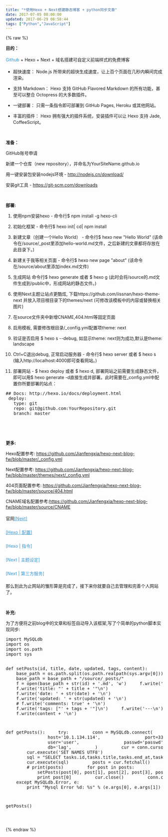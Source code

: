 ```yaml
---
title: "*使用Hexo + Next搭建静态博客 + python同步文章"
date: 2017-07-05 08:00:00
updated: 2017-06-29 08:58:44
tags: ["Python","JavaScript"]
---
```

{% raw %}
<p><strong>目的：</strong></p><p><a href="https://github.com/" target="_blank" style="box-sizing: border-box; color: rgb(49, 148, 208); text-decoration: none; cursor: pointer; font-family: -apple-system, &#39;SF UI Text&#39;, Arial, &#39;PingFang SC&#39;, &#39;Hiragino Sans GB&#39;, &#39;Microsoft YaHei&#39;, &#39;WenQuanYi Micro Hei&#39;, sans-serif; line-height: 27.2px; white-space: normal; background-color: rgb(255, 255, 255);">Github</a>&nbsp;+ Hexo + Next + 域名搭建可自定义前端样式的免费博客</p><ul class=" list-paddingleft-2" style="list-style-type: disc;"><li><p>超快速度： Node.js 所带来的超快生成速度，让上百个页面在几秒内瞬间完成渲染。</p></li><li><p>支持 Markdown： Hexo 支持 GitHub Flavored Markdown 的所有功能，甚至可以整合 Octopress 的大多数插件。</p></li><li><p>一键部署： 只需一条指令即可部署到 GitHub Pages, Heroku 或其他网站。</p></li><li><p>丰富的插件： Hexo 拥有强大的插件系统，安装插件可以让 Hexo 支持 Jade, CoffeeScript。</p></li></ul><p><br/></p><p><strong>准备：</strong></p><p>GitHub账号申请<br/></p><p>新建一个仓库（new repository），并命名为YourSiteName.github.io</p><p>用一键安装包安装nodejs环境 -&nbsp;<a href="http://nodejs.cn/download/" _src="http://nodejs.cn/download/">http://nodejs.cn/download/</a>&nbsp;</p><p>安装git工具 -&nbsp;<a href="https://git-scm.com/downloads" _src="https://git-scm.com/downloads">https://git-scm.com/downloads</a>&nbsp;</p><p><br/></p><p><strong>部署:</strong></p><ol class=" list-paddingleft-2" style="list-style-type: decimal;"><li><p>使用npm安装hexo - 命令行$ npm install -g hexo-cli</p></li><li><p>初始化框架 -&nbsp;命令行$ hexo init<yourfolder>| cd<yourfolder>| npm install</yourfolder></yourfolder></p></li><li><p>新建文章（创建一个Hello World） - 命令行$ hexo new &quot;Hello World&quot; (该命令在/source/_post里添加hello-world.md文件，之后新建的文章都将存放在此目录下。)</p></li><li><p>新建关于我等相关页面&nbsp;- 命令行$ hexo new page &quot;about&quot; (该命令在/source/about里添加index.md文件)<br/></p></li><li><p>生成网站 命令行$ hexo generate 或者&nbsp;$&nbsp;hexo g (此时会将/source的.md文件生成到/public中，形成网站的静态文件。)</p></li><li><p style="white-space: normal;">使用Next主题让站点更酷炫, 下载https://github.com/iissnan/hexo-theme-next 并放入项目根目录下的themes/next (可修改该模板中的内容或替换相关图片)</p></li><li><p style="white-space: normal;">在source文件夹中新增CNAME,404.html等固定页面<br/></p></li><li><p style="white-space: normal;">启用模板, 需要修改根目录/_config.yml配置项theme: next</p></li><li><p style="white-space: normal;">验证是否启用 $ hexo s --debug, 如显示theme: next则为成功,默认是theme: landscape</p></li><li><p style="white-space: normal;">Ctrl+C退出debug, 正常启动服务器 - 命令行$ hexo server 或者 $&nbsp;hexo s (输入http://localhost:4000即可查看网站。)<br/></p></li><li><p>部署网站 - $ hexo deploy&nbsp;或者&nbsp;$&nbsp;hexo d, 部署网站之前需要生成静态文件，即可以用$ hexo generate -d直接生成并部署。此时需要在_config.yml中配置你所要部署的站点：</p></li></ol><pre class="brush:bash;toolbar:false">##&nbsp;Docs:&nbsp;http://hexo.io/docs/deployment.html
&nbsp;deploy:
&nbsp;&nbsp;&nbsp;type:&nbsp;git
&nbsp;&nbsp;&nbsp;repo:&nbsp;git@github.com:YourRepository.git
&nbsp;&nbsp;&nbsp;branch:&nbsp;master</pre><p><br/></p><p><br/></p><p><strong>更多:</strong><br/></p><p>Hexo配置参考:&nbsp;<a href="https://github.com/Jianfengxia/hexo-next-blog-fw/blob/master/_config.yml" _src="https://github.com/Jianfengxia/hexo-next-blog-fw/blob/master/_config.yml" style="white-space: normal;">https://github.com/Jianfengxia/hexo-next-blog-fw/blob/master/_config.yml</a></p><p>Next配置参考:&nbsp;<a href="https://github.com/Jianfengxia/hexo-next-blog-fw/blob/master/themes/next/_config.yml" _src="https://github.com/Jianfengxia/hexo-next-blog-fw/blob/master/themes/next/_config.yml">https://github.com/Jianfengxia/hexo-next-blog-fw/blob/master/themes/next/_config.yml</a>&nbsp;</p><p>404页面配置参考:&nbsp;<a href="https://github.com/Jianfengxia/hexo-next-blog-fw/blob/master/source/404.html" _src="https://github.com/Jianfengxia/hexo-next-blog-fw/blob/master/source/404.html">https://github.com/Jianfengxia/hexo-next-blog-fw/blob/master/source/404.html</a>&nbsp;</p><p>CNAME域名配置参考:<a href="https://github.com/Jianfengxia/hexo-next-blog-fw/blob/master/source/CNAME" _src="https://github.com/Jianfengxia/hexo-next-blog-fw/blob/master/source/CNAME">https://github.com/Jianfengxia/hexo-next-blog-fw/blob/master/source/CNAME</a>&nbsp;</p><p>官网<a href="http://theme-next.iissnan.com/" target="_blank" style="box-sizing: border-box; color: rgb(49, 148, 208); cursor: pointer; outline: 0px; font-family: -apple-system, &#39;SF UI Text&#39;, Arial, &#39;PingFang SC&#39;, &#39;Hiragino Sans GB&#39;, &#39;Microsoft YaHei&#39;, &#39;WenQuanYi Micro Hei&#39;, sans-serif; line-height: 30px; background-color: rgb(255, 255, 255);">[Next]</a><br/></p><p><a href="https://hexo.io/zh-cn/docs/configuration.html" target="_blank" style="box-sizing: border-box; color: rgb(49, 148, 208); cursor: pointer; outline: 0px; font-family: -apple-system, &#39;SF UI Text&#39;, Arial, &#39;PingFang SC&#39;, &#39;Hiragino Sans GB&#39;, &#39;Microsoft YaHei&#39;, &#39;WenQuanYi Micro Hei&#39;, sans-serif; line-height: 30px; white-space: normal; background-color: rgb(255, 255, 255);">[Hexo | 配置]</a></p><p><a href="https://hexo.io/zh-cn/docs/commands.html" target="_blank" style="box-sizing: border-box; color: rgb(49, 148, 208); text-decoration: none; cursor: pointer; font-family: -apple-system, &#39;SF UI Text&#39;, Arial, &#39;PingFang SC&#39;, &#39;Hiragino Sans GB&#39;, &#39;Microsoft YaHei&#39;, &#39;WenQuanYi Micro Hei&#39;, sans-serif; line-height: 30px; white-space: normal; background-color: rgb(255, 255, 255);">[Hexo | 指令]</a></p><p><a href="http://theme-next.iissnan.com/theme-settings.html" target="_blank" style="box-sizing: border-box; color: rgb(49, 148, 208); text-decoration: none; cursor: pointer; font-family: -apple-system, &#39;SF UI Text&#39;, Arial, &#39;PingFang SC&#39;, &#39;Hiragino Sans GB&#39;, &#39;Microsoft YaHei&#39;, &#39;WenQuanYi Micro Hei&#39;, sans-serif; line-height: 30px; white-space: normal; background-color: rgb(255, 255, 255);">[Next | 主题设定]</a></p><p><a href="http://theme-next.iissnan.com/third-party-services.html" target="_blank" style="box-sizing: border-box; color: rgb(49, 148, 208); text-decoration: none; cursor: pointer; font-family: -apple-system, &#39;SF UI Text&#39;, Arial, &#39;PingFang SC&#39;, &#39;Hiragino Sans GB&#39;, &#39;Microsoft YaHei&#39;, &#39;WenQuanYi Micro Hei&#39;, sans-serif; line-height: 30px; white-space: normal; background-color: rgb(255, 255, 255);">[Next | 第三方服务]</a></p><p>那么到此为止网站的雏形算是完成了，接下来你就要自己去管理和完善个人网站了。</p><p><br/></p><p><strong>补充:</strong></p><p>为了方便将之前blog中的文章和标签自动导入该框架,写了个简单的python脚本实现同步:</p><pre class="brush:python;toolbar:false">import&nbsp;MySQLdb
import&nbsp;os
import&nbsp;os.path
import&nbsp;sys


def&nbsp;setPosts(id,&nbsp;title,&nbsp;date,&nbsp;updated,&nbsp;tags,&nbsp;content):
&nbsp;&nbsp;&nbsp;&nbsp;base_path&nbsp;=&nbsp;os.path.split(os.path.realpath(sys.argv[0]))[0]
&nbsp;&nbsp;&nbsp;&nbsp;base_path&nbsp;=&nbsp;base_path&nbsp;+&nbsp;&quot;/source/_posts/&quot;
&nbsp;&nbsp;&nbsp;&nbsp;f&nbsp;=&nbsp;open(base_path&nbsp;+&nbsp;str(id)&nbsp;+&nbsp;&#39;.md&#39;,&nbsp;&#39;w&#39;)
&nbsp;&nbsp;&nbsp;&nbsp;f.write(&#39;---\n&#39;)
&nbsp;&nbsp;&nbsp;&nbsp;f.write(&#39;title:&nbsp;&quot;&#39;&nbsp;+&nbsp;title&nbsp;+&nbsp;&#39;&quot;\n&#39;)
&nbsp;&nbsp;&nbsp;&nbsp;f.write(&#39;date:&nbsp;&#39;&nbsp;+&nbsp;str(date)&nbsp;+&nbsp;&#39;\n&#39;)
&nbsp;&nbsp;&nbsp;&nbsp;f.write(&#39;updated:&nbsp;&#39;&nbsp;+&nbsp;str(updated)&nbsp;+&nbsp;&#39;\n&#39;)
&nbsp;&nbsp;&nbsp;&nbsp;#&nbsp;f.write(&#39;comments:&nbsp;true&#39;&nbsp;+&nbsp;&#39;\n&#39;)
&nbsp;&nbsp;&nbsp;&nbsp;f.write(&#39;tags:&nbsp;[&quot;&#39;&nbsp;+&nbsp;tags&nbsp;+&nbsp;&#39;&quot;]\n&#39;)
&nbsp;&nbsp;&nbsp;&nbsp;f.write(&#39;---\n&#39;)
&nbsp;&nbsp;&nbsp;&nbsp;f.write(content&nbsp;+&nbsp;&#39;\n&#39;)


def&nbsp;getPosts():
&nbsp;&nbsp;&nbsp;&nbsp;try:
&nbsp;&nbsp;&nbsp;&nbsp;&nbsp;&nbsp;&nbsp;&nbsp;conn&nbsp;=&nbsp;MySQLdb.connect(
&nbsp;&nbsp;&nbsp;&nbsp;&nbsp;&nbsp;&nbsp;&nbsp;&nbsp;&nbsp;&nbsp;&nbsp;&nbsp;&nbsp;&nbsp;&nbsp;host=&#39;10.1.134.114&#39;,
&nbsp;&nbsp;&nbsp;&nbsp;&nbsp;&nbsp;&nbsp;&nbsp;&nbsp;&nbsp;&nbsp;&nbsp;&nbsp;&nbsp;&nbsp;&nbsp;port=3306,
&nbsp;&nbsp;&nbsp;&nbsp;&nbsp;&nbsp;&nbsp;&nbsp;&nbsp;&nbsp;&nbsp;&nbsp;&nbsp;&nbsp;&nbsp;&nbsp;user=&#39;user&#39;,
&nbsp;&nbsp;&nbsp;&nbsp;&nbsp;&nbsp;&nbsp;&nbsp;&nbsp;&nbsp;&nbsp;&nbsp;&nbsp;&nbsp;&nbsp;&nbsp;passwd=&#39;passwd&#39;,
&nbsp;&nbsp;&nbsp;&nbsp;&nbsp;&nbsp;&nbsp;&nbsp;&nbsp;&nbsp;&nbsp;&nbsp;&nbsp;&nbsp;&nbsp;&nbsp;db=&#39;lag&#39;,
&nbsp;&nbsp;&nbsp;&nbsp;&nbsp;&nbsp;&nbsp;&nbsp;)
&nbsp;&nbsp;&nbsp;&nbsp;&nbsp;&nbsp;&nbsp;&nbsp;cur&nbsp;=&nbsp;conn.cursor()
&nbsp;&nbsp;&nbsp;&nbsp;&nbsp;&nbsp;&nbsp;&nbsp;cur.execute(&#39;SET&nbsp;NAMES&nbsp;UTF8&#39;)
&nbsp;&nbsp;&nbsp;&nbsp;&nbsp;&nbsp;&nbsp;&nbsp;sql&nbsp;=&nbsp;&quot;SELECT&nbsp;tasks.id,tasks.title,tasks.end_at,tasks.updated_at,group_concat(DISTINCT&nbsp;tags.topic&nbsp;SEPARATOR&nbsp;&#39;\&quot;,\&quot;&#39;)&nbsp;as&nbsp;tags,tasks.content&nbsp;FROM&nbsp;tasks&nbsp;INNER&nbsp;JOIN&nbsp;task_tags&nbsp;ON&nbsp;task_tags.task_id&nbsp;=&nbsp;tasks.id&nbsp;INNER&nbsp;JOIN&nbsp;tags&nbsp;ON&nbsp;task_tags.tag_id&nbsp;=&nbsp;tags.id&nbsp;WHERE&nbsp;tasks.deleted_at&nbsp;is&nbsp;NULL&nbsp;and&nbsp;tasks.price&nbsp;&gt;&nbsp;0&nbsp;and&nbsp;tasks.user_id=9&nbsp;GROUP&nbsp;BY&nbsp;tasks.id&quot;
&nbsp;&nbsp;&nbsp;&nbsp;&nbsp;&nbsp;&nbsp;&nbsp;cur.execute(sql)
&nbsp;&nbsp;&nbsp;&nbsp;&nbsp;&nbsp;&nbsp;&nbsp;posts&nbsp;=&nbsp;cur.fetchall()
&nbsp;&nbsp;&nbsp;&nbsp;&nbsp;&nbsp;&nbsp;&nbsp;#&nbsp;print(posts)
&nbsp;&nbsp;&nbsp;&nbsp;&nbsp;&nbsp;&nbsp;&nbsp;for&nbsp;post&nbsp;in&nbsp;posts:
&nbsp;&nbsp;&nbsp;&nbsp;&nbsp;&nbsp;&nbsp;&nbsp;&nbsp;&nbsp;&nbsp;&nbsp;setPosts(post[0],&nbsp;post[1],&nbsp;post[2],&nbsp;post[3],&nbsp;post[4],&nbsp;post[5])
&nbsp;&nbsp;&nbsp;&nbsp;&nbsp;&nbsp;&nbsp;&nbsp;&nbsp;&nbsp;&nbsp;&nbsp;print&nbsp;post[0]
&nbsp;&nbsp;&nbsp;&nbsp;&nbsp;&nbsp;&nbsp;&nbsp;cur.close()
&nbsp;&nbsp;&nbsp;&nbsp;&nbsp;&nbsp;&nbsp;&nbsp;conn.close()
&nbsp;&nbsp;&nbsp;&nbsp;except&nbsp;MySQLdb.Error,&nbsp;e:
&nbsp;&nbsp;&nbsp;&nbsp;&nbsp;&nbsp;&nbsp;&nbsp;print&nbsp;&quot;Mysql&nbsp;Error&nbsp;%d:&nbsp;%s&quot;&nbsp;%&nbsp;(e.args[0],&nbsp;e.args[1])


getPosts()</pre><p><br/></p>
{% endraw %}

